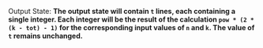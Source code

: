 Output State: **The output state will contain `t` lines, each containing a single integer. Each integer will be the result of the calculation `pow * (2 * (k - tot) - 1)` for the corresponding input values of `n` and `k`. The value of `t` remains unchanged.**